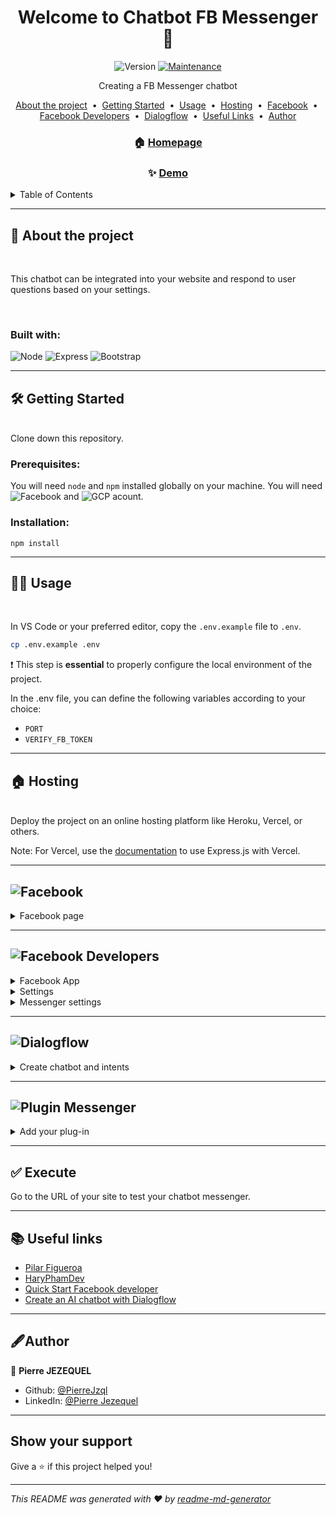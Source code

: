 <div align="center">
  
# Welcome to Chatbot FB Messenger 👋

![Version](https://img.shields.io/badge/version-1.0.0-blue.svg?cacheSeconds=2592000)
[![Maintenance](https://img.shields.io/badge/Maintained%3F-yes-green.svg)](https://github.com/PierreJzql/chatbot_FB_Messenger/graphs/commit-activity)

Creating a FB Messenger chatbot

<p>
  <a href="#about">About the project</a> &nbsp;&bull;&nbsp;
  <a href="#getting_started">Getting Started</a> &nbsp;&bull;&nbsp;
  <a href="#usage">Usage</a> &nbsp;&bull;&nbsp;
  <a href="#hosting">Hosting</a> &nbsp;&bull;&nbsp;
  <a href="#facebook_page">Facebook</a> &nbsp;&bull;&nbsp;
  <a href="#facebook_developers">Facebook Developers</a> &nbsp;&bull;&nbsp;
  <a href="#dialogflow">Dialogflow</a> &nbsp;&bull;&nbsp;
  <a href="#links">Useful Links</a> &nbsp;&bull;&nbsp;
  <a href="#author">Author</a>
  </p>

### 🏠 [Homepage](https://github.com/PierreJzql/test_vercel#readme)

### ✨ [Demo](google.com)
</div>

<!-- TABLE CONTENT -->
<details>
  <summary>Table of Contents</summary>
  <ol>
    <li>
      <a href="#about">About The Project</a>
      <ul>
        <li><a href="#built-with">Built With</a></li>
      </ul>
    </li>
    <li>
      <a href="#getting_started">Getting Started</a>
      <ul>
        <li><a href="#prerequisites">Prerequisites</a></li>
        <li><a href="#installation">Installation</a></li>
      </ul>
    </li>
    <li><a href="#usage">Usage</a></li>
    <li><a href="#hosting">Hosting</a></li>
    <li>
        <a href="#facebook_page">Facebook</a>
    </li>
    <li>
        <a href="#facebook_developers">Facebook Developers</a>
            <ul>
                <li><a href="#facebook_app">Facebook App</a></li>
                <li><a href="#settings">Settings</a></li>
                <li><a href="#messenger_settings">Messenger settings</a></li>
            </ul>
    </li>
    <li><a href="#dialogflow">Dialogflow</a></li>
    <li><a href="#links">Useful Links</a></li>
    <li><a href="#author">Author</a></li>
  </ol>
</details>

---
<!-- ABOUT THE PROJECT -->
<div id="about">

## 📖 About the project
<br>
    <p>
    This chatbot can be integrated into your website and respond to user questions based on your settings.
    </p>
<br>
<div id="build_with">

### Built with:
![Node](https://img.shields.io/badge/Node%20js-339933?style=for-the-badge&logo=nodedotjs&logoColor=white)
![Express](https://img.shields.io/badge/Express%20js-000000?style=for-the-badge&logo=express&logoColor=white)
![Bootstrap](https://img.shields.io/badge/Bootstrap-563D7C?style=for-the-badge&logo=bootstrap&logoColor=white)
<br>
</div>

</div>

---
<!-- GETTING STARTED -->
<div id="getting_started">

## 🛠 Getting Started
<br>
Clone down this repository.

<div id="prerequisites">

### Prerequisites:
You will need `node` and `npm` installed globally on your machine.
You will need ![Facebook](https://img.shields.io/badge/Facebook-1877F2?style=for-the-badge&logo=facebook&logoColor=white) and ![GCP](https://img.shields.io/badge/Google_Cloud-4285F4?style=for-the-badge&logo=google-cloud&logoColor=white) acount.
</div>

<div id="installation">

### Installation:

`npm install` 
</div>
</div>

---
<!-- USAGE -->
<div id="usage">

## 👩‍💻 Usage
<br>

In VS Code or your preferred editor, copy the `.env.example` file to `.env`.
    
```sh
cp .env.example .env
```
    
❗️ This step is **essential** to properly configure the local environment of the project.

In the .env file, you can define the following variables according to your choice:
    
- `PORT`
- `VERIFY_FB_TOKEN`

</div>

---
<!-- HOSTING -->
<div id="hosting">

## 🏠 Hosting
<br>
Deploy the project on an online hosting platform like Heroku, Vercel, or others.

Note: For Vercel, use the [documentation](https://vercel.com/guides/using-express-with-vercel) to use Express.js with Vercel.
<br>
</div>

---
<!-- FACEBOOK -->
<div id="facebook_page">

## ![Facebook](https://img.shields.io/badge/Facebook-1877F2?style=for-the-badge&logo=facebook&logoColor=white)

<details>
<summary>Facebook page</summary>
<ol>
<li>Create a profile on Facebook if you don't have one.</li>
<li>Next, create a page associated with your profile.
The access link for creation is <a href="https://www.facebook.com/pages/?category=your_pages">here.</a></li>
<li>Go to the settings of the new page you've created and select "New Page Experience" (Available as of the date of this readme).</li><br>

![FB new version pages](https://github.com/PierreJzql/chatbot_FB_Messenger/assets/123973402/5d4b635f-a3a1-4aa4-aa49-839a69d94801)


<li>Select the 'Advanced Messaging' section.</li><br>

![FB advanced messaging](https://github.com/PierreJzql/chatbot_FB_Messenger/assets/123973402/eacde778-8273-407c-9492-2c4b41841319)


<li>Add the URL obtained after deploying the project to the chosen hosting provider.</li><br>

![FB whitelisted](https://github.com/PierreJzql/chatbot_FB_Messenger/assets/123973402/7950f8e2-6bcb-4537-863b-2b332e20e57f)

</ol>
</details>
</div>

---
<!-- FACEBOOK DEVELOPERS -->
<div id="facebook_developers">

## ![Facebook Developers](https://scontent-cdg4-2.xx.fbcdn.net/v/t39.2365-6/294896942_578136803798152_4396611467422003184_n.svg?_nc_cat=103&ccb=1-7&_nc_sid=ad8a9d&_nc_ohc=PqArNVIDDGQAX--P7Km&_nc_ht=scontent-cdg4-2.xx&oh=00_AfANqxii9AnCMUFfi2DrarHsrlmOYM10aKZ4eX671MS4Gw&oe=64E7202D)

<div id="facebook_app">
<details>
        <summary>Facebook App</summary>
        <ol>
            <li>On the website <a href="https://developers.facebook.com/">Facebook Developers</a>, create an account if you don't have one.</li>
            <li>Create an app and choose 'Other'.</li>
            <li>In the type selection, choose 'None'.</li>
            <li>On the next page, you only need to provide a name for your application.</li>
            <li>Now you'll be presented with the available Facebook products. Here, we will select 'Messenger'.</li>
        </ol> 
</details>
</div>

<div id="settings">
<details>
<summary>Settings</summary>
<br>

In the 'General' section, you'll need to provide a Privacy Policy URL, You can use the website [freeprivacypolicy](https://www.freeprivacypolicy.com) if you don't have one.

You can fill out the rest of the fields if you wish.
</details>
</div>


<div id="messenger_settings">
<details>
<summary>Messenger settings</summary>
<ol>
<li>In the messenger settings, select 'Add or Removes Pages' in the Access Tokens section, and choose your previously created page.</li><br>

![FB app access tokens](https://github.com/PierreJzql/chatbot_FB_Messenger/assets/123973402/c8779d3f-ca5e-460b-acf5-78422406e812)

<li>Generate a token and copy it. This is the FB_PAGE_TOKEN environment variable.</li><br>

![FB app copy token](https://github.com/PierreJzql/chatbot_FB_Messenger/assets/123973402/c8555315-1e14-492b-968e-a2dd7c7a6125)

<li>Now you need to fill in the 'Call Callback URL' with your hosted website's name and the VERIFY_FB_TOKEN environment variable.</li><br>

![FB app callback URL](https://github.com/PierreJzql/chatbot_FB_Messenger/assets/123973402/43489943-a07f-4288-aac3-229983f6fded)

<p>❗️ Attention: You need to add /webhook to the end of your URL.</p>

<li>In the 'Add Subscriptions' section, choose the desired subscriptions. For my application, I selected the first 2: 'Posts' and 'Messaging Postbacks'.</li><br>

![FB app subscriptions fields](https://github.com/PierreJzql/chatbot_FB_Messenger/assets/123973402/5eeb2007-d88d-4c1d-9f71-9344356fc2f8)

<li>In the 'Chat plugin' section, you need to enable 'Guest Update' to allow people without a Facebook account to send you a message.</li>
<li>You can now take the application live by activating the option at the top of the screen.</li><br>

![FB app live](https://github.com/PierreJzql/chatbot_FB_Messenger/assets/123973402/ff80e03f-b9f0-42ef-a2b5-7d716859e1c0)

Note: For optimal use and interaction with Messenger users, the application must be validated by Facebook in the App control section. This requires a validated corporate account.
When we created this chatbot, we didn't yet have a corporate account, so it only worked with guests.
</ol>
</details>
</div>

</div>

---

<!-- DIALOGFLOW -->
<div id="dialogflow">

## ![Dialogflow](	https://img.shields.io/badge/dialogflow-FF9800?style=for-the-badge&logo=dialogflow&logoColor=white)
<details>
<summary>Create chatbot and intents</summary>
<ol>

<li>Create a GCP account if you don't have one.</li>
<li>In the GCP console, create a new project. The name of your project should be set in your PROJECT_ID environment variable.</li>
<li>In your project's dashboard, select 'APIs and Services' -> 'Library'.</li><br>

![GCP library](https://github.com/PierreJzql/chatbot_FB_Messenger/assets/123973402/0aa458ba-cd68-4da3-ba0f-35a29255d338)

<li>Create credentials and service account.</li><br>

![GCP service account](https://github.com/PierreJzql/chatbot_FB_Messenger/assets/123973402/43734c2c-bbc5-4f40-9dfd-0668c8216af2)

<li>From here, I recommend following this <a href="https://www.aitude.com/how-to-get-dialogflow-api-credentials/">website</a> to retrieve the JSON file.</li>
<li>Once you have obtained the JSON file, you can fill in the `PRIVATE_KEY` and `CLIENT_EMAIL` environment variables.</li>
<li>You can now configure your API with different intents. Go to <a href='https://dialogflow.cloud.google.com'>Dialogflow</a> to set it up according to your preferences.</li>
</ol>
</details>
</div>

---

<!-- PLUGIN -->
<div id="plugin">

## ![Plugin Messenger](https://img.shields.io/badge/Messenger-00B2FF?style=for-the-badge&logo=messenger&logoColor=white)

<details>
    <summary>Add your plug-in</summary>
<ol>
<li>In order to add the Messenger plugin to your website, you need to go to the management of your page.</li>
<li>In the Meta Business Suite section, go to 'See All Messaging Settings' under ⚙️.</li>
<li>Select Chat Plugin and follow the instructions.</li>
<li>
Copy the code provided by Facebook and replace it in the JS scripts in the 'src/views/js' folder.

```
.
└── src .   » Project source code
    |
    └── views .   » Layouts of the projet (Header, Body, Footer)
                |
                └── JS    » Modify files "chatbox.js" and "FB_SDK.js"
    
```
</li>
</ol>
</details>
</div>

---

<!-- EXECUTE -->
<div id="execute">

## ✅ Execute

Go to the URL of your site to test your chatbot messenger.
</div>

---

<!-- USEFUL LINKS -->
<div id="links">

## 📚 Useful links



* [Pilar Figueroa](https://medium.com/crowdbotics/how-to-create-your-very-own-facebook-messenger-bot-with-dialogflow-and-node-js-in-just-one-day-f5f2f5792be5)<br>
* [HaryPhamDev](https://www.youtube.com/watch?v=Gv-FWOTY4TM)<br>
* [Quick Start Facebook developer](https://developers.facebook.com/docs/messenger-platform/getting-started/quick-start)<br>
* [Create an AI chatbot with Dialogflow](https://www.cloudskillsboost.google/focuses/634?locale=fr&parent=catalog) <br>
</div>

---

<!-- AUTHOR -->
<div id="author">

## 🖋️Author

👤 **Pierre JEZEQUEL**

* Github: [@PierreJzql](https://github.com/PierreJzql)
* LinkedIn: [@Pierre Jezequel](https://linkedin.com/in/https:\/\/www.linkedin.com\/in\/pierre-jezequel-91055a246)
</div>

---

<!-- SHOW YOUR SUPPORT -->
## Show your support

Give a ⭐️ if this project helped you!


***
_This README was generated with ❤️ by [readme-md-generator](https://github.com/kefranabg/readme-md-generator)_
